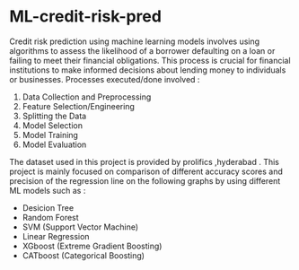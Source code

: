 # ML-credit-risk-pred
Credit risk prediction using machine learning models involves using algorithms to assess the likelihood of a borrower defaulting on a loan or failing to meet their financial obligations. This process is crucial for financial institutions to make informed decisions about lending money to individuals or businesses.
Processes executed/done involved :

1. Data Collection and Preprocessing
2. Feature Selection/Engineering
3. Splitting the Data
4. Model Selection
5. Model Training
6. Model Evaluation

The dataset used in this project is provided by prolifics ,hyderabad .
This project is mainly focused on comparison of different accuracy scores and precision of the regression line on the following graphs by using different ML models such as :

* Desicion Tree
* Random Forest
* SVM (Support Vector Machine)
* Linear Regression
* XGboost (Extreme Gradient Boosting)
* CATboost (Categorical Boosting)
